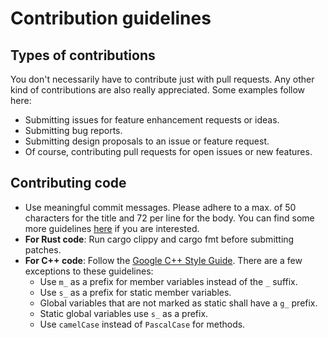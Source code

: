# Contribution guidelines

## Types of contributions

You don't necessarily have to contribute just with pull requests. Any other kind of contributions are also really appreciated. Some examples follow here:

  * Submitting issues for feature enhancement requests or ideas.
  * Submitting bug reports.
  * Submitting design proposals to an issue or feature request.
  * Of course, contributing pull requests for open issues or new features.

## Contributing code

  * Use meaningful commit messages. Please adhere to a max. of 50 characters for the title and 72 per line for the body. You can find some more guidelines [here](https://tbaggery.com/2008/04/19/a-note-about-git-commit-messages.html) if you are interested.
  * **For Rust code**: Run cargo clippy and cargo fmt before submitting patches.
  * **For C++ code**: Follow the [Google C++ Style Guide](https://google.github.io/styleguide/cppguide.html). There are a few exceptions to these guidelines:
    * Use `m_` as a prefix for member variables instead of the `_` suffix.
    * Use `s_` as a prefix for static member variables.
    * Global variables that are not marked as static shall have a `g_` prefix.
    * Static global variables use `s_` as a prefix.
    * Use `camelCase` instead of `PascalCase` for methods.

